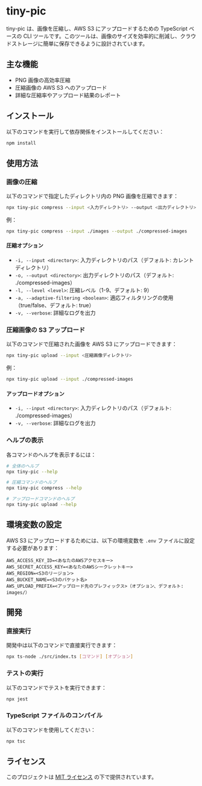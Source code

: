 # tiny-pic

tiny-pic は、画像を圧縮し、AWS S3 にアップロードするための TypeScript ベースの CLI ツールです。このツールは、画像のサイズを効率的に削減し、クラウドストレージに簡単に保存できるように設計されています。

## 主な機能

- PNG 画像の高効率圧縮
- 圧縮画像の AWS S3 へのアップロード
- 詳細な圧縮率やアップロード結果のレポート

## インストール

以下のコマンドを実行して依存関係をインストールしてください：

```bash
npm install
```

## 使用方法

### 画像の圧縮

以下のコマンドで指定したディレクトリ内の PNG 画像を圧縮できます：

```bash
npx tiny-pic compress --input <入力ディレクトリ> --output <出力ディレクトリ>
```

例：

```bash
npx tiny-pic compress --input ./images --output ./compressed-images
```

#### 圧縮オプション

- `-i, --input <directory>`: 入力ディレクトリのパス（デフォルト: カレントディレクトリ）
- `-o, --output <directory>`: 出力ディレクトリのパス（デフォルト: ./compressed-images）
- `-l, --level <level>`: 圧縮レベル（1-9、デフォルト: 9）
- `-a, --adaptive-filtering <boolean>`: 適応フィルタリングの使用（true/false、デフォルト: true）
- `-v, --verbose`: 詳細なログを出力

### 圧縮画像の S3 アップロード

以下のコマンドで圧縮された画像を AWS S3 にアップロードできます：

```bash
npx tiny-pic upload --input <圧縮画像ディレクトリ>
```

例：

```bash
npx tiny-pic upload --input ./compressed-images
```

#### アップロードオプション

- `-i, --input <directory>`: 入力ディレクトリのパス（デフォルト: ./compressed-images）
- `-v, --verbose`: 詳細なログを出力

### ヘルプの表示

各コマンドのヘルプを表示するには：

```bash
# 全体のヘルプ
npx tiny-pic --help

# 圧縮コマンドのヘルプ
npx tiny-pic compress --help

# アップロードコマンドのヘルプ
npx tiny-pic upload --help
```

## 環境変数の設定

AWS S3 にアップロードするためには、以下の環境変数を `.env` ファイルに設定する必要があります：

```
AWS_ACCESS_KEY_ID=<あなたのAWSアクセスキー>
AWS_SECRET_ACCESS_KEY=<あなたのAWSシークレットキー>
AWS_REGION=<S3のリージョン>
AWS_BUCKET_NAME=<S3のバケット名>
AWS_UPLOAD_PREFIX=<アップロード先のプレフィックス>（オプション、デフォルト: images/）
```

## 開発

### 直接実行

開発中は以下のコマンドで直接実行できます：

```bash
npx ts-node ./src/index.ts [コマンド] [オプション]
```

### テストの実行

以下のコマンドでテストを実行できます：

```bash
npx jest
```

### TypeScript ファイルのコンパイル

以下のコマンドを使用してください：

```bash
npx tsc
```

## ライセンス

このプロジェクトは [MIT ライセンス](LICENSE) の下で提供されています。